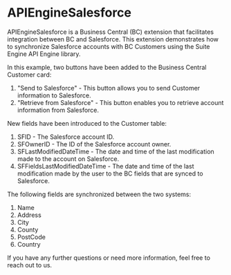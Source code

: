 # APIEngineSalesforce
APIEngineSalesforce is a Business Central (BC) extension that facilitates integration between BC and Salesforce. 
This extension demonstrates how to synchronize Salesforce accounts with BC Customers using the Suite Engine API Engine library.

In this example, two buttons have been added to the Business Central Customer card:
1. "Send to Salesforce" - This button allows you to send Customer information to Salesforce.
2. "Retrieve from Salesforce" - This button enables you to retrieve account information from Salesforce.

New fields have been introduced to the Customer table:
1. SFID - The Salesforce account ID.
2. SFOwnerID - The ID of the Salesforce account owner.
3. SFLastModifiedDateTime - The date and time of the last modification made to the account on Salesforce.
4. SFFieldsLastModifiedDateTime - The date and time of the last modification made by the user to the BC fields that are synced to Salesforce.


The following fields are synchronized between the two systems:
1. Name
2. Address
3. City
4. County
5. PostCode
6. Country


If you have any further questions or need more information, feel free to reach out to us.
